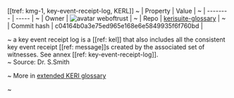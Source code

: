 [[tref: kmg-1, key-event-receipt-log, KERL]]
~ | Property | Value |
~ | -------- | ----- |
~ | Owner | ![avatar](https://avatars.githubusercontent.com/u/82824804?v=4) weboftrust |
~ | Repo | [kerisuite-glossary](https://github.com/weboftrust/kerisuite-glossary) |
~ | Commit hash | c04164b0a3e75ed965e168e6e5849935f6f760bd |

~ a key event receipt log is a [[ref: kel]] that also includes all the consistent key event receipt [[ref: message]]s created by the associated set of witnesses. See annex [[ref: key-event-receipt-log]].  
~ Source: Dr. S.Smith

~ More in <a href="https://weboftrust.github.io/WOT-terms/docs/glossary/key-event-receipt-log">extended KERI glossary</a>

~ <span style="display: none;">End of included external content. Add your optional custom content below.</span>
